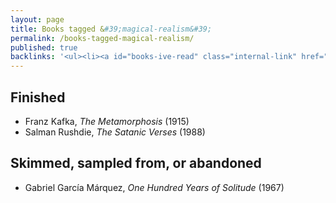 ```yaml
---
layout: page
title: Books tagged &#39;magical-realism&#39;
permalink: /books-tagged-magical-realism/
published: true
backlinks: '<ul><li><a id="books-ive-read" class="internal-link" href="/books-ive-read/">Books I&#39;ve read</a></li></ul>'
---
```




## Finished 
* Franz Kafka, _The Metamorphosis_ (1915) 
* Salman Rushdie, _The Satanic Verses_ (1988) 


## Skimmed, sampled from, or abandoned 
* Gabriel García Márquez, _One Hundred Years of Solitude_ (1967) 
